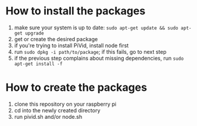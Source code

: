 # How to install the packages
1. make sure your system is up to date: `sudo apt-get update && sudo apt-get upgrade`
2. get or create the desired package
3. if you're trying to install PiVid, install node first
4. run `sudo dpkg -i path/to/package`; if this fails, go to next step
5. if the previous step complains about missing dependencies, run `sudo apt-get install -f`

# How to create the packages
1. clone this repository on your raspberry pi
2. cd into the newly created directory
3. run pivid.sh and/or node.sh
